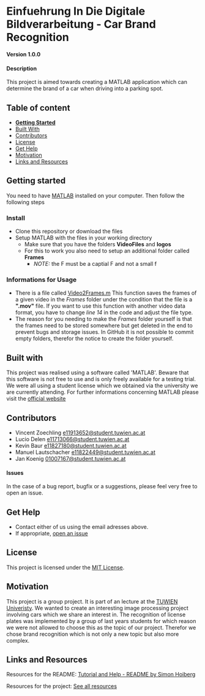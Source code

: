 <!-- Vincent Zoechling 11913652 -->
# Einfuehrung In Die Digitale Bildverarbeitung - Car Brand Recognition

**Version 1.0.0**

#### Description
This project is aimed towards creating a MATLAB application which can 
determine the brand of a car when driving into a parking spot.

## Table of content
- [**Getting Started**](#getting-started)
- [Built With](#built-with)
- [Contributors](#contributors)
- [License](#license)
- [Get Help](#get-help)
- [Motivation](#motivation)
- [Links and Resources](#links-and-resources)

## Getting started
You need to have [MATLAB](https://de.mathworks.com/products/matlab.html "MathWorks Website") installed on your computer.
Then follow the following steps 

### Install
* Clone this repository or download the files 
* Setup MATLAB with the files in your working directory 
    * Make sure that you have the folders **VideoFiles** and **logos**
    * For this to work you also need to setup an additional folder called **Frames**
        * *NOTE:* the F must be a captial F and not a small f

### Informations for Usage
* There is a file called [Video2Frames.m](https://github.com/FOENIXFIRE/EinfuehrungInDieDigitaleBildverarbeitung/blob/main/Video2Frames.m)
  This function saves the frames of a given video in the *Frames* folder under the condition that the file is a **".mov"** file.
  If you want to use this function with another video data format, you have to change *line 14* in the code and adjust the file type.
* The reason for you needing to make the *Frames* folder yourself is that the frames need to be stored somewhere but get deleted
  in the end to prevent bugs and storage issues. In GitHub it is not possible to commit empty folders, therefor the notice to create the folder yourself.

## Built with
This project was realised using a software called 'MATLAB'. Beware that 
this software is not free to use and is only freely available for a testing
trial. We were all using a student license which we obtained via the 
university we are currently attending. For further informations concerning
MATLAB please visit the [official website](https://de.mathworks.com/products/matlab.html "MathWorks Website")



## Contributors
- Vincent Zoechling <e11913652@student.tuwien.ac.at>
- Lucio Delen <e11713066@student.tuwien.ac.at>
- Kevin Baur <e11827180@student.tuwien.ac.at>
- Manuel Lautschacher <e11822449@student.tuwien.ac.at>
- Jan Koenig <01007167@student.tuwien.ac.at>

#### Issues
In the case of a bug report, bugfix or a suggestions, please feel very free to open an issue.

## Get Help
- Contact either of us using the email adresses above.
- If appropriate, [open an issue](https://github.com/FOENIXFIRE/EinfuehrungInDieDigitaleBildverarbeitung/issues)


## License 
This project is licensed under the [MIT License](License). 

## Motivation
This project is a group project. It is part of an lecture at the 
[TUWIEN Univeristy](https://www.tuwien.at/ "TUWIEN Website"). We wanted to
create an interesting image processing project involving cars which we share an
interest in. The recognition of license plates was implemented by a group of
last years students for which reason we were not allowed to choose this as 
the topic of our project. Therefor we chose brand recognition which is not only 
a new topic but also more complex.  

## Links and Resources
Resources for the README:
[Tutorial and Help - README by Simon Hoiberg](https://github.com/SimonHoiberg/Hue-Debugger-UI)

Resources for the project:
[See all resources](Resources.md)
